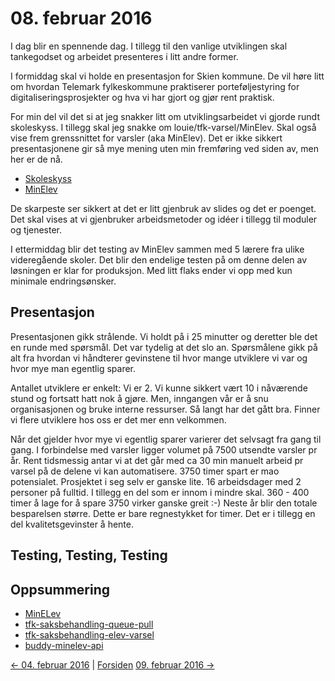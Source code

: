 # 08. februar 2016

I dag blir en spennende dag. I tillegg til den vanlige utviklingen skal tankegodset og arbeidet presenteres i litt andre former.

I formiddag skal vi holde en presentasjon for Skien kommune.
De vil høre litt om hvordan Telemark fylkeskommune praktiserer porteføljestyring for digitaliseringsprosjekter og hva vi har gjort og gjør rent praktisk.

For min del vil det si at jeg snakker litt om utviklingsarbeidet vi gjorde rundt skoleskyss.
I tillegg skal jeg snakke om louie/tfk-varsel/MinElev. Skal også vise frem grenssnittet for varsler (aka MinElev).
Det er ikke sikkert presentasjonene gir så mye mening uten min fremføring ved siden av, men her er de nå.
- [Skoleskyss](https://docs.google.com/presentation/d/19dQ7F2wYhs7Z5UF0Nefqh0stBhfxkvilyjN5_atpDTM/edit?usp=sharing)
- [MinElev](https://docs.google.com/presentation/d/1pMtJVv-8S0yLdeNglalbZEMNj5FvLgA9F6XYgdeuftA/edit?usp=sharing)

De skarpeste ser sikkert at det er litt gjenbruk av slides og det er poenget. Det skal vises at vi gjenbruker arbeidsmetoder og idéer i tillegg til moduler og tjenester.

I ettermiddag blir det testing av MinElev sammen med 5 lærere fra ulike videregående skoler. Det blir den endelige testen på om denne delen av løsningen er klar for produksjon.
Med litt flaks ender vi opp med kun minimale endringsønsker.

## Presentasjon
Presentasjonen gikk strålende. Vi holdt på i 25 minutter og deretter ble det en runde med spørsmål.
Det var tydelig at det slo an. Spørsmålene gikk på alt fra hvordan vi håndterer gevinstene til hvor mange utviklere vi var og hvor mye man egentlig sparer.

Antallet utviklere er enkelt: Vi er 2. Vi kunne sikkert vært 10 i nåværende stund og fortsatt hatt nok å gjøre.
Men, inngangen vår er å snu organisasjonen og bruke interne ressurser. Så langt har det gått bra.
Finner vi flere utviklere hos oss er det mer enn velkommen.

Når det gjelder hvor mye vi egentlig sparer varierer det selvsagt fra gang til gang. I forbindelse med varsler ligger volumet på 7500 utsendte varsler pr år.
Rent tidsmessig antar vi at det går med ca 30 min manuelt arbeid pr varsel på de delene vi kan automatisere.
3750 timer spart er mao potensialet. Prosjektet i seg selv er ganske lite. 16 arbeidsdager med 2 personer på fulltid.
I tillegg en del som er innom i mindre skal. 360 - 400 timer å lage for å spare 3750 virker ganske greit :-)
Neste år blir den totale besparelsen større. Dette er bare regnestykket for timer. Det er i tillegg en del kvalitetsgevinster å hente.

## Testing, Testing, Testing



## Oppsummering
- [MinELev](https://github.com/telemark/minelev)
- [tfk-saksbehandling-queue-pull](https://github.com/telemark/tfk-saksbehandling-queue-pull)
- [tfk-saksbehandling-elev-varsel](https://github.com/telemark/tfk-saksbehandling-elev-varsel)
- [buddy-minelev-api]()

[<- 04. februar 2016](2016-02-04.md)  |  [Forsiden](../../index.md) [09. februar 2016 ->](2016-02-09.md)